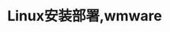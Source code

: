 ---
layout: posts_by_category
categories: linux
title: Linux安装部署,wmware
permalink: /category/linux
---